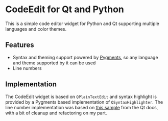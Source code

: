 # CodeEdit for Qt and Python

This is a simple code editor widget for Python and Qt supporting multiple languages and color
themes.

## Features

- Syntax and theming support powered by [Pygments](https://pygments.org), so any language and theme
  supported by it can be used
- Line numbers

## Implementation

The CodeEdit widget is based on `QPlainTextEdit` and syntax highlight is provided by a Pygments
based implementation of `QSyntaxHighlighter`. The line number implementation was based on [this
sample](https://doc.qt.io/qt-5/qtwidgets-widgets-codeeditor-example.html) from the Qt docs, with a
bit of cleanup and refactoring on my part.
